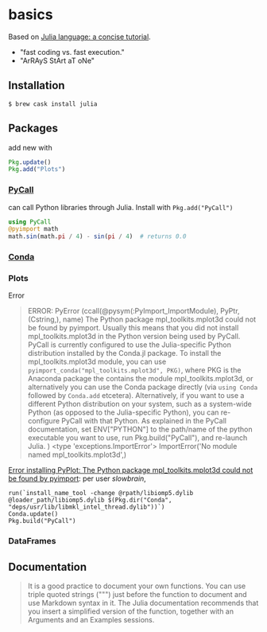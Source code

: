 # basics
Based on [Julia language: a concise tutorial](https://www.gitbook.com/book/sylvaticus/julia-language-a-concise-tutorial/details).

* "fast coding	vs.	fast	execution."
* "ArRAyS StArt aT oNe"
## Installation
`$ brew cask install julia`

## Packages
add new with
```julia
Pkg.update()
Pkg.add("Plots")
```
### [PyCall](https://github.com/JuliaPy/PyCall.jl)
can call Python libraries through Julia. Install with `Pkg.add("PyCall")`
```julia
using PyCall
@pyimport math
math.sin(math.pi / 4) - sin(pi / 4)  # returns 0.0
```
### [Conda](https://en.wikipedia.org/wiki/Conda_(package_manager))


### Plots
Error
>ERROR: PyError (ccall(@pysym(:PyImport_ImportModule), PyPtr, (Cstring,), name)
The Python package mpl_toolkits.mplot3d could not be found by pyimport. Usually this means
that you did not install mpl_toolkits.mplot3d in the Python version being used by PyCall.
PyCall is currently configured to use the Julia-specific Python distribution
installed by the Conda.jl package.  To install the mpl_toolkits.mplot3d module, you can
use `pyimport_conda("mpl_toolkits.mplot3d", PKG)`, where PKG is the Anaconda
package the contains the module mpl_toolkits.mplot3d, or alternatively you can use the
Conda package directly (via `using Conda` followed by `Conda.add` etcetera).
Alternatively, if you want to use a different Python distribution on your
system, such as a system-wide Python (as opposed to the Julia-specific Python),
you can re-configure PyCall with that Python.   As explained in the PyCall
documentation, set ENV["PYTHON"] to the path/name of the python executable
you want to use, run Pkg.build("PyCall"), and re-launch Julia.
) <type 'exceptions.ImportError'>
ImportError('No module named mpl_toolkits.mplot3d',)

[Error installing PyPlot: The Python package mpl_toolkits.mplot3d could not be found by pyimport](https://discourse.julialang.org/t/error-installing-pyplot-the-python-package-mpl-toolkits-mplot3d-could-not-be-found-by-pyimport/6372): per user *slowbrain*,
```
run(`install_name_tool -change @rpath/libiomp5.dylib @loader_path/libiomp5.dylib $(Pkg.dir("Conda", "deps/usr/lib/libmkl_intel_thread.dylib"))`)
Conda.update()
Pkg.build("PyCall")
```
### DataFrames

## Documentation
>It	is	a	good	practice	to	document	your	own	functions.	You	can	use	triple	quoted	strings	(""") just	before	the	function	to	document	and	use	Markdown	syntax	in	it.	The	Julia documentation	recommends	that	you	insert	a	simplified	version	of	the	function,	together	with an	 	Arguments		and	an	 	Examples		sessions.
